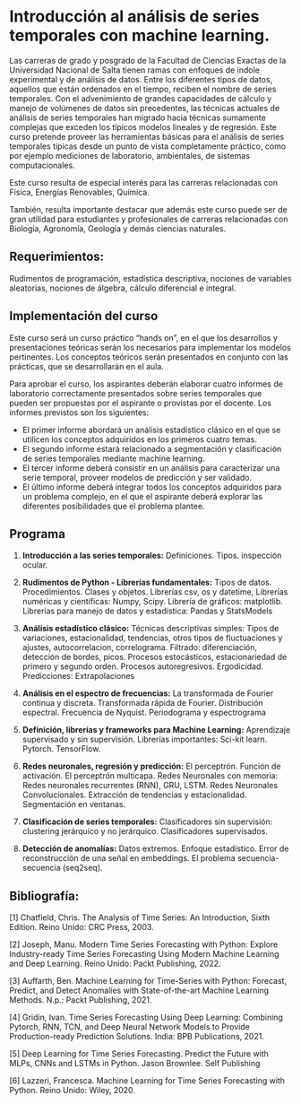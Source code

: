 # Introducción al análisis de series temporales con machine learning. 

Las carreras de grado y posgrado de la Facultad de Ciencias Exactas de la Universidad Nacional de Salta tienen ramas con enfoques de índole experimental y de análisis de datos. Entre los diferentes tipos de datos, aquellos que están ordenados en el tiempo, reciben el nombre de series temporales. Con el advenimiento de grandes capacidades de cálculo y manejo de volúmenes de datos sin precedentes, las técnicas actuales de análisis de series temporales han migrado hacia técnicas sumamente complejas que exceden los típicos modelos lineales y de regresión. Este curso pretende proveer las herramientas básicas para el análisis de series temporales típicas desde un punto de vista completamente práctico, como por ejemplo mediciones de laboratorio, ambientales, de sistemas computacionales. 

Este curso resulta de especial interés para las carreras relacionadas con Física, Energías Renovables, Química.

También, resulta importante destacar que además este curso puede ser de gran utilidad para estudiantes y profesionales de carreras relacionadas con Biología, Agronomía, Geología y demás ciencias naturales.

## Requerimientos: 
Rudimentos de programación, estadística descriptiva, nociones de variables aleatorias, nociones de álgebra, cálculo diferencial e integral.

## Implementación del curso

Este curso será un curso práctico “hands on”, en el que los desarrollos y presentaciones teóricas serán los necesarios para implementar los modelos pertinentes. Los conceptos teóricos serán presentados en conjunto con las prácticas, que se desarrollarán en el aula. 

Para aprobar el curso, los aspirantes deberán elaborar cuatro informes de laboratorio correctamente presentados sobre series temporales que pueden ser propuestas por el aspirante o provistas por el docente. Los informes previstos son los siguientes:

*   El primer informe abordará un análisis estadístico clásico en el que se utilicen los conceptos adquiridos en los primeros cuatro temas.
*   El segundo informe estará relacionado a segmentación y clasificación de series temporales mediante machine learning.
*   El tercer informe deberá consistir en un análisis para caracterizar una serie temporal, proveer modelos de predicción y ser validado. 
*   El último informe deberá integrar todos los conceptos adquiridos para un problema complejo, en el que el aspirante deberá explorar las diferentes posibilidades que el problema plantee.

## Programa

1. **Introducción a las series temporales:**
Definiciones. Tipos. inspección ocular.

2. **Rudimentos de Python - Librerías fundamentales:**
Tipos de datos. Procedimientos. Clases y objetos. Librerías csv, os y datetime, Librerías numéricas y científicas: Numpy, Scipy. Librería de gráficos: matplotlib. Librerías para manejo de datos y estadística: Pandas y StatsModels

3. **Análisis estadístico clásico:**
Técnicas descriptivas simples: Tipos de variaciones, estacionalidad, tendencias, otros tipos de fluctuaciones y ajustes, autocorrelacion, correlograma. Filtrado: diferenciación, detección de bordes, picos. Procesos estocásticos, estacionariedad de primero y segundo orden. Procesos autoregresivos. Ergodicidad. Predicciones: Extrapolaciones

4. **Análisis en el espectro de frecuencias:**
La transformada de Fourier continua y discreta. Transformada rápida de Fourier. Distribución espectral. Frecuencia de Nyquist. Periodograma y espectrograma

5. **Definición, librerías y frameworks para Machine Learning:**
Aprendizaje supervisado y sin supervisión. Librerías importantes: Sci-kit learn. Pytorch. TensorFlow.

6. **Redes neuronales, regresión y predicción:**
El perceptrón. Función de activación. El perceptrón multicapa. Redes Neuronales con memoria: Redes neuronales recurrentes (RNN), GRU, LSTM. Redes Neuronales Convolucionales. Extracción de tendencias y estacionalidad. Segmentación en ventanas.

7. **Clasificación de series temporales:**
Clasificadores sin supervisión: clustering jerárquico y no jerárquico. Clasificadores supervisados.

8. **Detección de anomalías:**
Datos extremos. Enfoque estadístico. Error de reconstrucción de una señal en embeddings. El problema secuencia-secuencia (seq2seq).

## Bibliografía:

[1] Chatfield, Chris. The Analysis of Time Series: An Introduction, Sixth Edition. Reino Unido: CRC Press, 2003.

[2] Joseph, Manu. Modern Time Series Forecasting with Python: Explore Industry-ready Time Series Forecasting Using Modern Machine Learning and Deep Learning. Reino Unido: Packt Publishing, 2022.

[3] Auffarth, Ben. Machine Learning for Time-Series with Python: Forecast, Predict, and Detect Anomalies with State-of-the-art Machine Learning Methods. N.p.: Packt Publishing, 2021.

[4] Gridin, Ivan. Time Series Forecasting Using Deep Learning: Combining Pytorch, RNN, TCN, and Deep Neural Network Models to Provide Production-ready Prediction Solutions. India: BPB Publications, 2021.

[5] Deep Learning for Time Series Forecasting. Predict the Future with MLPs, CNNs and LSTMs in Python. Jason Brownlee. Self Publishing

[6] Lazzeri, Francesca. Machine Learning for Time Series Forecasting with Python. Reino Unido: Wiley, 2020.
